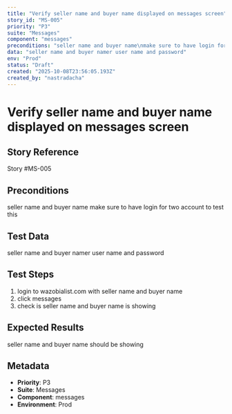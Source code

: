 ```yaml
---
title: "Verify seller name and buyer name displayed on messages screen"
story_id: "MS-005"
priority: "P3"
suite: "Messages"
component: "messages"
preconditions: "seller name and buyer name\nmake sure to have login for two account to test this "
data: "seller name and buyer namer user name and password"
env: "Prod"
status: "Draft"
created: "2025-10-08T23:56:05.193Z"
created_by: "nastradacha"
---
```


# Verify seller name and buyer name displayed on messages screen

## Story Reference
Story #MS-005

## Preconditions
seller name and buyer name
make sure to have login for two account to test this 


## Test Data
seller name and buyer namer user name and password


## Test Steps
1. login to wazobialist.com with seller name and buyer name
2. click messages
3. check is seller name and buyer name is showing 

## Expected Results
seller name and buyer name should be showing 

## Metadata
- **Priority**: P3
- **Suite**: Messages
- **Component**: messages
- **Environment**: Prod
